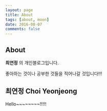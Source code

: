 ```yaml
---
layout: page
title: About
tags: [about, moon]
date: 2016-08-07
comments: false
---
```


## About

**최연정** 의 개인블로그입니다.   

좋아하는 것이나 공부한 것들을 적어나갈 것입니다!!!

## 최연정 Choi Yeonjeong  

Hello~~~~~~~~!!!!!
